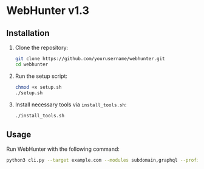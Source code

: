 # WebHunter v1.3

## Installation
1. Clone the repository:
    ```bash
    git clone https://github.com/yourusername/webhunter.git
    cd webhunter
    ```

2. Run the setup script:
    ```bash
    chmod +x setup.sh
    ./setup.sh
    ```

3. Install necessary tools via `install_tools.sh`:
    ```bash
    ./install_tools.sh
    ```

## Usage
Run WebHunter with the following command:
```bash
python3 cli.py --target example.com --modules subdomain,graphql --profile full
